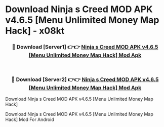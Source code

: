 # Download Ninja s Creed MOD APK v4.6.5 [Menu Unlimited Money Map Hack] - x08kt


<div align="center">
<h3>🔴 Download [Server1] 👉👉 <a href="https://apk-comot.site?title=Ninja_s_Creed_MOD_APK_v4.6.5_[Menu_Unlimited_Money_Map_Hack]">Ninja s Creed MOD APK v4.6.5 [Menu Unlimited Money Map Hack] Mod Apk</a></h3><br>
<h3>🔴 Download [Server2] 👉👉 <a href="https://apk-comot.site?title=Ninja_s_Creed_MOD_APK_v4.6.5_[Menu_Unlimited_Money_Map_Hack]">Ninja s Creed MOD APK v4.6.5 [Menu Unlimited Money Map Hack] Mod Apk</a></h3>
</div>



Download Ninja s Creed MOD APK v4.6.5 [Menu Unlimited Money Map Hack] 

Download Ninja s Creed MOD APK v4.6.5 [Menu Unlimited Money Map Hack] Mod For Android